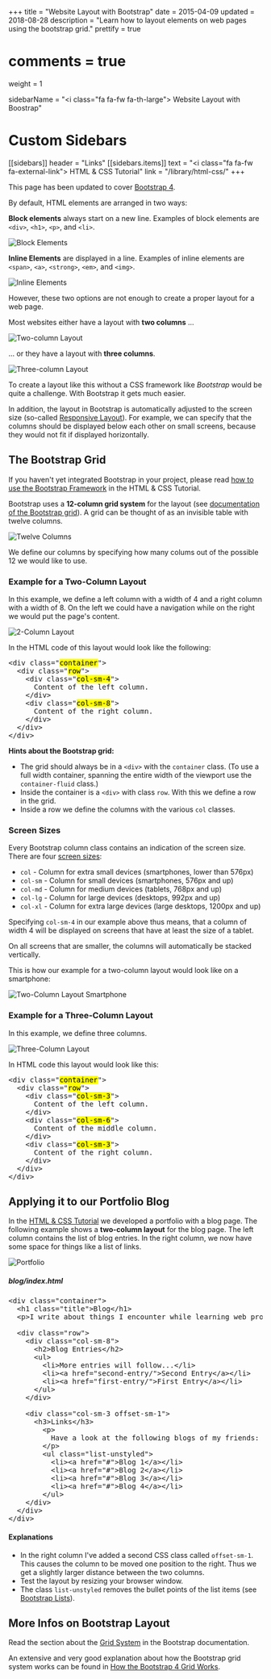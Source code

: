 +++
title = "Website Layout with Bootstrap"
date = 2015-04-09
updated = 2018-08-28
description = "Learn how to layout elements on web pages using the bootstrap grid."
prettify = true
# comments = true
weight = 1

sidebarName = "<i class=\"fa fa-fw fa-th-large\"></i> Website Layout with Boostrap"

# Custom Sidebars
[[sidebars]]
header = "Links"
[[sidebars.items]]
text = "<i class=\"fa fa-fw fa-external-link\"></i> HTML & CSS Tutorial"
link = "/library/html-css/"
+++

<div class="alert alert-info">
This page has been updated to cover <a href="https://getbootstrap.com/" class="alert-link">Bootstrap 4</a>. 
</div>

By default, HTML elements are arranged in two ways:

**Block elements** always start on a new line. Examples of block elements are `<div>`, `<h1>`, `<p>`, and `<li>`.

![Block Elements](block-elements.png)

**Inline Elements** are displayed in a line. Examples of inline elements are `<span>`, `<a>`, `<strong>`, `<em>`, and `<img>`.

![Inline Elements](inline-elements.png)

However, these two options are not enough to create a proper layout for a web page.

Most websites either have a layout with **two columns** ...

![Two-column Layout](two-columns.png)

... or they have a layout with **three columns**.

![Three-column Layout](three-columns.png)

To create a layout like this without a CSS framework like *Bootstrap* would be quite a challenge. With Bootstrap it gets much easier.

In addition, the layout in Bootstrap is automatically adjusted to the screen size (so-called [Responsive Layout](http://en.wikipedia.org/wiki/Responsive_web_design)). For example, we can specify that the columns should be displayed below each other on small screens, because they would not fit if displayed horizontally.


## The Bootstrap Grid

<div class="alert alert-warning">
  If you haven't yet integrated Bootstrap in your project, please read <a href="/library/html-css/part7/" class="alert-link">how to use the Bootstrap Framework</a> in the HTML &amp; CSS Tutorial.
</div>

Bootstrap uses a **12-column grid system** for the layout (see [documentation of the Bootstrap grid](https://getbootstrap.com/docs/4.1/layout/grid/)). A grid can be thought of as an invisible table with twelve columns.

![Twelve Columns](bootstrap-twelve-columns.png)

We define our columns by specifying how many colums out of the possible 12 we would like to use.


### Example for a Two-Column Layout

In this example, we define a left column with a width of 4 and a right column with a width of 8. On the left we could have a navigation while on the right we would put the page's content.

![2-Column Layout](bootstrap-two-columns.png)

In the HTML code of this layout would look like the following:

<pre class="prettyprint lang-html">
&lt;div class="<mark>container</mark>">
  &lt;div class="<mark>row</mark>">
    &lt;div class="<mark>col-sm-4</mark>">
      Content of the left column.
    &lt;/div>
    &lt;div class="<mark>col-sm-8</mark>">
      Content of the right column.
    &lt;/div>
  &lt;/div>
&lt;/div>
</pre>

<div class="alert alert-info">
  <strong>Hints about the Bootstrap grid:</strong>

  <ul>
    <li>The grid should always be in a <code>&lt;div></code> with the <code>container</code> class. (To use a full width container, spanning the entire width of the viewport use the <code>container-fluid</code> class.)</li>
    <li>Inside the container is a <code>&lt;div></code> with class <code>row</code>. With this we define a row in the grid.</li>
    <li>Inside a row we define the columns with the various <code>col</code> classes.</li>
  </ul>
</div>


### Screen Sizes

Every Bootstrap column class contains an indication of the screen size. There are four [screen sizes](https://getbootstrap.com/docs/4.1/layout/grid/#grid-options):

* `col` - Column for extra small devices (smartphones, lower than 576px)
* `col-sm` - Column for small devices (smartphones, 576px and up)
* `col-md` - Column for medium devices (tablets, 768px and up)
* `col-lg` - Column for large devices (desktops, 992px and up)
* `col-xl` - Column for extra large devices (large desktops, 1200px and up)

Specifying `col-sm-4` in our example above thus means, that a column of width 4 will be displayed on screens that have at least the size of a tablet.

On all screens that are smaller, the columns will automatically be stacked vertically.

This is how our example for a two-column layout would look like on a smartphone:

![Two-Column Layout Smartphone](bootstrap-two-columns-smartphone.png)


### Example for a Three-Column Layout

In this example, we define three columns.

![Three-Column Layout](bootstrap-three-columns.png)

In HTML code this layout would look like this:

<pre class="prettyprint lang-html">
&lt;div class="<mark>container</mark>">
  &lt;div class="<mark>row</mark>">
    &lt;div class="<mark>col-sm-3</mark>">
      Content of the left column.
    &lt;/div>
    &lt;div class="<mark>col-sm-6</mark>">
      Content of the middle column.
    &lt;/div>
    &lt;div class="<mark>col-sm-3</mark>">
      Content of the right column.
    &lt;/div>
  &lt;/div>
&lt;/div>
</pre>


## Applying it to our Portfolio Blog

In the [HTML & CSS Tutorial](/library/html-css/) we developed a portfolio with a blog page. The following example shows a **two-column layout** for the blog page. The left column contains the list of blog entries. In the right column, we now have some space for things like a list of links.

<img src="portfolio-two-columns.png" alt="Portfolio" class="img-thumbnail">


##### blog/index.html

<pre class="prettyprint lang-html">
&lt;div class="container">
  &lt;h1 class="title">Blog&lt;/h1>
  &lt;p>I write about things I encounter while learning web programming.&lt;/p>

  &lt;div class="row">
    &lt;div class="col-sm-8">
      &lt;h2>Blog Entries&lt;/h2>
      &lt;ul>
        &lt;li>More entries will follow...&lt;/li>
        &lt;li>&lt;a href="second-entry/">Second Entry&lt;/a>&lt;/li>
        &lt;li>&lt;a href="first-entry/">First Entry&lt;/a>&lt;/li>
      &lt;/ul>
    &lt;/div>

    &lt;div class="col-sm-3 offset-sm-1">
      &lt;h3>Links&lt;/h3>
        &lt;p>
          Have a look at the following blogs of my friends:
        &lt;/p>
        &lt;ul class="list-unstyled">
          &lt;li>&lt;a href="#">Blog 1&lt;/a>&lt;/li>
          &lt;li>&lt;a href="#">Blog 2&lt;/a>&lt;/li>
          &lt;li>&lt;a href="#">Blog 3&lt;/a>&lt;/li>
          &lt;li>&lt;a href="#">Blog 4&lt;/a>&lt;/li>
        &lt;/ul>
    &lt;/div>
  &lt;/div>
&lt;/div>
</pre>

#### Explanations

* In the right column I've added a second CSS class called `offset-sm-1`. This causes the column to be moved one position to the right. Thus we get a slightly larger distance between the two columns.
* Test the layout by resizing your browser window.
* The class `list-unstyled` removes the bullet points of the list items (see [Bootstrap Lists](https://getbootstrap.com/docs/4.1/content/typography/#unstyled)).


## More Infos on Bootstrap Layout

Read the section about the [Grid System](https://getbootstrap.com/docs/4.1/layout/grid/) in the Bootstrap documentation.

An extensive and very good explanation about how the Bootstrap grid system works can be found in [How the Bootstrap 4 Grid Works](https://uxplanet.org/how-the-bootstrap-4-grid-works-a1b04703a3b7).
